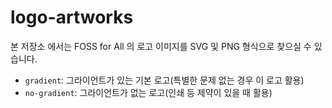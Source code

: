 # logo-artworks

본 저장소 에서는 FOSS for All 의 로고 이미지를 SVG 및 PNG 형식으로 찾으실 수 있습니다.

- `gradient`: 그라이언트가 있는 기본 로고(특별한 문제 없는 경우 이 로고 활용)
- `no-gradient`: 그라이언트가 없는 로고(인쇄 등 제약이 있을 때 활용)